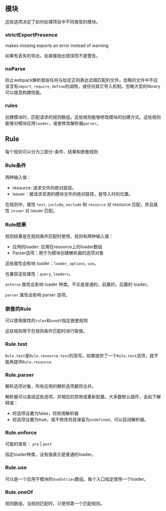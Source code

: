 ## 模块

这些选项决定了如何处理项目中不同类型的模块。



### strictExportPresence

makes missing exports an error instead of warning

如果有丢失的导出，会直接抛出错误而不是警告。



### noParse

防止webpack解析那些任何与给定正则表达式相匹配的文件。忽略的文件中不应该含有`import`, `require`, `define`的调用，或任何其它导入机制。忽略大型的library可以提高构建性能。



### rules

创建模块时，匹配请求的规则数组。这些规则能够修改模块的创建方式。这些规则能够对模块应用`loader`，或者修改解析器`parser`。



## Rule

每个规则可以分为三部分-条件、结果和嵌套规则



### Rule条件

两种输入值：

* resource: 请求文件的绝对路径。
* issuer：被请求资源的模块文件的绝对路径，是导入时的位置。

在规则中，属性 `test`, `include`, `exclude` 和 `resource` 对 resource 匹配，并且属性 `issuer` 对 issuer 匹配。



### Rule结果

规则结果是在规则条件匹配时使用。规则有两种输入值：

* 应用的loader: 应用在resource上的loader数组
* Parser选项：用于为模块创建解析器的选项对象

这些属性会影响 loader：`loader`, `options`, `use`。

也兼容这些属性：`query`, `loaders`。

`enforce` 属性会影响 loader 种类。不论是普通的，前置的，后置的 loader。

`parser` 属性会影响 parser 选项。



### 嵌套的Rule

可以使用属性的`rules`和`oneOf`指定嵌套规则

这些规则用于在规则条件匹配时进行取值。



### Rule.test

`Rule.test`是`Rule.resource.test`的简写。如果提供了一个`Rule.test`选项，就不能再提供`Rule.resource`



### Rule.parser

解析选项对象，所有应用的解析选项都将合并。

解析器可以查阅这些选项，并相应的禁用或重新配置。大多数默认插件，会如下解释值：

* 将选项设置为false，将禁用解析器
* 将选项设置为true，或不修改将其保留为`undefined`，可以启动解析器。



### Rule.enforce

可能的值有： `pre` | `post`

指定loader种类，没有值表示是普通的loader。



### Rule.use

可以是一个应用于模块的`UseEntries`数组。每个入口指定使用一个loader。



### Rule.oneOf

规则数组，当规则匹配时，只使用第一个匹配规则。






